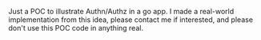Just a POC to illustrate Authn/Authz in a go app. 
I made a real-world implementation from this idea, please contact me if interested, and please don't use this POC code in anything real.
